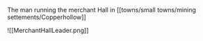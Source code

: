 The man running the merchant Hall in [[towns/small towns/mining settements/Copperhollow]]

![[MerchantHallLeader.png]]